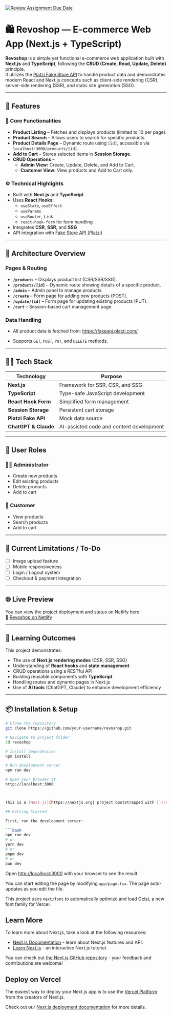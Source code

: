 [![Review Assignment Due Date](https://classroom.github.com/assets/deadline-readme-button-22041afd0340ce965d47ae6ef1cefeee28c7c493a6346c4f15d667ab976d596c.svg)](https://classroom.github.com/a/oWpYBV3N)


# 🛍️ Revoshop — E-commerce Web App (Next.js + TypeScript)

**Revoshop** is a simple yet functional e-commerce web application built with **Next.js** and **TypeScript**, following the **CRUD (Create, Read, Update, Delete)** principle.  
It utilizes the [Platzi Fake Store API](https://fakeapi.platzi.com/) to handle product data and demonstrates modern React and Next.js concepts such as client-side rendering (CSR), server-side rendering (SSR), and static site generation (SSG).

---

## 🚀 Features

### 🧭 Core Functionalities
- **Product Listing** – Fetches and displays products (limited to 10 per page).  
- **Product Search** – Allows users to search for specific products.  
- **Product Details Page** – Dynamic route using `[id]`, accessible via `localhost:3000/products/[id]`.  
- **Add to Cart** – Stores selected items in **Session Storage**.  
- **CRUD Operations** – 
  - **Admin View:** Create, Update, Delete, and Add to Cart.  
  - **Customer View:** View products and Add to Cart only.  

### ⚙️ Technical Highlights
- Built with **Next.js** and **TypeScript**  
- Uses **React Hooks**:
  - `useState`, `useEffect`
  - `useParams`
  - `useRouter`, `Link`
  - `react-hook-form` for form handling
- Integrates **CSR**, **SSR**, and **SSG**
- API integration with [Fake Store API (Platzi)](https://fakeapi.platzi.com/)

---

## 🧩 Architecture Overview

### Pages & Routing
- **`/products`** – Displays product list (CSR/SSR/SSG).  
- **`/products/[id]`** – Dynamic route showing details of a specific product.  
- **`/admin`** – Admin panel to manage products.  
- **`/create`** – Form page for adding new products (POST).  
- **`/update/[id]`** – Form page for updating existing products (PUT).  
- **`/cart`** – Session-based cart management page.

### Data Handling
- All product data is fetched from: https://fakeapi.platzi.com/

- Supports `GET`, `POST`, `PUT`, and `DELETE` methods.

---

## 👩‍💻 Tech Stack

| Technology | Purpose |
|-------------|----------|
| **Next.js** | Framework for SSR, CSR, and SSG |
| **TypeScript** | Type-safe JavaScript development |
| **React Hook Form** | Simplified form management |
| **Session Storage** | Persistent cart storage |
| **Platzi Fake API** | Mock data source |
| **ChatGPT & Claude** | AI-assisted code and content development |

---

## 🔐 User Roles

### 👨‍💼 Administrator
- Create new products  
- Edit existing products  
- Delete products  
- Add to cart

### 👤 Customer
- View products  
- Search products  
- Add to cart

---

## 📄 Current Limitations / To-Do
- [ ] Image upload feature  
- [ ] Mobile responsiveness  
- [ ] Login / Logout system  
- [ ] Checkout & payment integration  

---

## 🌐 Live Preview

You can view the project deployment and status on Netlify here:  
🔗 [Revoshop on Netlify](https://app.netlify.com/projects/revoshop/overview)

---

## 🧠 Learning Outcomes

This project demonstrates:
- The use of **Next.js rendering modes** (CSR, SSR, SSG)
- Understanding of **React hooks** and **state management**
- CRUD operations using a RESTful API
- Building reusable components with **TypeScript**
- Handling routes and dynamic pages in Next.js
- Use of **AI tools** (ChatGPT, Claude) to enhance development efficiency

---

## 📦 Installation & Setup

```bash
# Clone the repository
git clone https://github.com/your-username/revoshop.git

# Navigate to project folder
cd revoshop

# Install dependencies
npm install

# Run development server
npm run dev

# Open your browser at
http://localhost:3000



This is a [Next.js](https://nextjs.org) project bootstrapped with [`create-next-app`](https://nextjs.org/docs/app/api-reference/cli/create-next-app).

## Getting Started

First, run the development server:

```bash
npm run dev
# or
yarn dev
# or
pnpm dev
# or
bun dev
```

Open [http://localhost:3000](http://localhost:3000) with your browser to see the result.

You can start editing the page by modifying `app/page.tsx`. The page auto-updates as you edit the file.

This project uses [`next/font`](https://nextjs.org/docs/app/building-your-application/optimizing/fonts) to automatically optimize and load [Geist](https://vercel.com/font), a new font family for Vercel.

## Learn More

To learn more about Next.js, take a look at the following resources:

- [Next.js Documentation](https://nextjs.org/docs) - learn about Next.js features and API.
- [Learn Next.js](https://nextjs.org/learn) - an interactive Next.js tutorial.

You can check out [the Next.js GitHub repository](https://github.com/vercel/next.js) - your feedback and contributions are welcome!

## Deploy on Vercel

The easiest way to deploy your Next.js app is to use the [Vercel Platform](https://vercel.com/new?utm_medium=default-template&filter=next.js&utm_source=create-next-app&utm_campaign=create-next-app-readme) from the creators of Next.js.

Check out our [Next.js deployment documentation](https://nextjs.org/docs/app/building-your-application/deploying) for more details.
